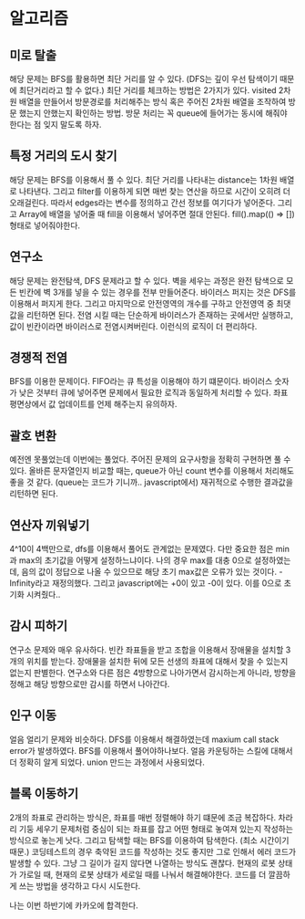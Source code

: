# 알고리즘

## 미로 탈출

해당 문제는 BFS를 활용하면 최단 거리를 알 수 있다. (DFS는 깊이 우선 탐색이기 때문에 최단거리라고 할 수 없다.)
최단 거리를 체크하는 방법은 2가지가 있다. visited 2차원 배열을 만들어서 방문경로를 처리해주는 방식 혹은 주어진 2차원 배열을 조작하여 방문 했는지 안했는지 확인하는 방법.
방문 처리는 꼭 queue에 들어가는 동시에 해줘야 한다는 점 잊지 말도록 하자.

## 특정 거리의 도시 찾기

해당 문제는 BFS를 이용해서 풀 수 있다. 최단 거리를 나타내는 distance는 1차원 배열로 나타낸다.
그리고 filter를 이용하게 되면 매번 찾는 연산을 하므로 시간이 오히려 더 오래걸린다. 따라서 edges라는 변수를 정의하고 간선 정보를 여기다가 넣어준다.
그리고 Array에 배열을 넣어줄 때 fill을 이용해서 넣어주면 절대 안된다. fill().map(() => []) 형태로 넣어줘야한다.

## 연구소

해당 문제는 완전탐색, DFS 문제라고 할 수 있다. 벽을 세우는 과정은 완전 탐색으로 모든 빈칸에 벽 3개를 넣을 수 있는 경우를 전부 만들어준다. 바이러스 퍼지는 것은 DFS를 이용해서 퍼지게 한다. 그리고 마지막으로 안전영역의 개수를 구하고 안전영역 중 최댓값을 리턴하면 된다. 전염 시킬 때는 단순하게 바이러스가 존재하는 곳에서만 실행하고, 값이 빈칸이라면 바이러스로 전염시켜버린다. 이런식의 로직이 더 편리하다.

## 경쟁적 전염

BFS를 이용한 문제이다. FIFO라는 큐 특성을 이용해야 하기 떄문이다. 바이러스 숫자가 낮은 것부터 큐에 넣어주면 문제에서 필요한 로직과 동일하게 처리할 수 있다. 좌표 평면상에서 값 업데이트를 언제 해주는지 유의하자.

## 괄호 변환

예전엔 못풀었는데 이번에는 풀었다. 주어진 문제의 요구사항을 정확히 구현하면 풀 수 있다. 올바른 문자열인지 비교할 때는, queue가 아닌 count 변수를 이용해서 처리해도 좋을 것 같다. (queue는 코드가 기니까.. javascript에서) 재귀적으로 수행한 결과값을 리턴하면 된다.

## 연산자 끼워넣기

4^10이 4백만으로, dfs를 이용해서 풀어도 관계없는 문제였다. 다만 중요한 점은 min과 max의 초기값을 어떻게 설정하느냐이다. 나의 경우 max를 대충 0으로 설정하였는데, 음의 값이 정답으로 나올 수 있으므로 해당 초기 max값은 오류가 있는 것이다. -Infinity라고 재정의했다. 그리고 javascript에는 +0이 있고 -0이 있다. 이를 0으로 초기화 시켜줬다..

## 감시 피하기

연구소 문제와 매우 유사하다. 빈칸 좌표들을 받고 조합을 이용해서 장애물을 설치할 3개의 위치를 받는다. 장애물을 설치한 뒤에 모든 선생의 좌표에 대해서 찾을 수 있는지 없는지 판별한다.
연구소와 다른 점은 4방향으로 나아가면서 감시하는게 아니라, 방향을 정해고 해당 방향으로만 감시를 하면서 나아간다.

## 인구 이동

얼음 얼리기 문제와 비슷하다. DFS를 이용해서 해결하였는데 maxium call stack error가 발생하였다. BFS를 이용해서 풀어야하나보다.
얼음 카운팅하는 스킬에 대해서 더 정확히 알게 되었다. union 만드는 과정에서 사용되었다.

## 블록 이동하기

2개의 좌표로 관리하는 방식은, 좌표를 매번 정렬해야 하기 떄문에 조금 복잡하다. 차라리 기둥 세우기 문제처럼 중심이 되는 좌표를 잡고 어떤 형태로 놓여져 있는지 작성하는 방식으로 놓는게 낫다.
그리고 탐색할 때는 BFS를 이용하여 탐색한다. (최소 시간이기 때문.)
코딩테스트의 경우 축약된 코드를 작성하는 것도 좋지만 그로 인해서 에러 코드가 발생할 수 있다. 그냥 그 길이가 길지 않다면 나열하는 방식도 괜찮다.
현재의 로봇 상태가 가로일 때, 현재의 로봇 상태가 세로일 때를 나눠서 해결해야한다. 코드를 더 깔끔하게 쓰는 방법을 생각하고 다시 시도한다.

나는 이번 하반기에 카카오에 합격한다.
